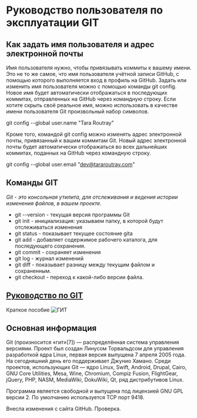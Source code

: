 # Руководство пользователя по эксплуатации GIT

## Как задать имя пользователя и адрес электронной почты
Имя пользователя нужно, чтобы привязывать коммиты к вашему имени. Это не то же самое, что имя пользователя учётной записи GitHub, с помощью которого выполняется вход в профиль на GitHub. Задать или изменить имя пользователя можно с помощью команды git config. Новое имя будет автоматически отображаться в последующих коммитах, отправленных на GitHub через командную строку. Если хотите скрыть своё реальное имя, можно использовать в качестве имени пользователя Git произвольный набор символов.

git config --global user.name "Tara Routray"

Кроме того, командой git config можно изменять адрес электронной почты, привязанный к вашим коммитам Git. Новый адрес электронной почты будет автоматически отображаться во всех дальнейших коммитах, поданных на GitHub через командную строку.

git config --global user.email "dev@tararoutray.com"

## Команды GIT 

*Git - это консольная утилита, для отслеживания и ведения истории изменения файлов, в вашем проекте.*
* git --version - текущая версия программы Git
* git init - инициализация: указываем папку, в которой будут отслеживаться изменения
* git status - показывает текущее состояние gita
* git add - добавляет содержимое рабочего каталога, для последующего сохранения. 
* git commit - сохраняет изменения
* git log - журнал изменений
* git diff - показывает разницу между текущим файлом и сохраненным. 
* git checkout - переход к какой-либо версии файла. 

## [Руководство по GIT](https://github.com/git-guides)

Краткое пособие 
![ГИТ](gitgit.jpeg)

## Основная информация 
Git (произносится «гит»[7]) — распределённая система управления версиями. Проект был создан Линусом Торвальдсом для управления разработкой ядра Linux, первая версия выпущена 7 апреля 2005 года. На сегодняшний день его поддерживает Джунио Хамано.
Среди проектов, использующих Git — ядро Linux, Swift, Android, Drupal, Cairo, GNU Core Utilities, Mesa, Wine, Chromium, Compiz Fusion, FlightGear, jQuery, PHP, NASM, MediaWiki, DokuWiki, Qt, ряд дистрибутивов Linux.

Программа является свободной и выпущена под лицензией GNU GPL версии 2. По умолчанию используется TCP порт 9418.

Внесла изменения с сайта GitHub. Проверка. 

